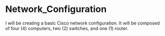 # Network_Configuration
I will be creating a basic Cisco network configuration. It will be composed of four (4) computers, two (2) switches, and one (1) router.
